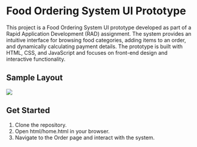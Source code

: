 # Food Ordering System UI Prototype
This project is a Food Ordering System UI prototype developed as part of a Rapid Application Development (RAD) assignment. The system provides an intuitive interface for browsing food categories, adding items to an order, and dynamically calculating payment details. The prototype is built with HTML, CSS, and JavaScript and focuses on front-end design and interactive functionality.

## Sample Layout
<img src="order-page.gif">


## Get Started
1. Clone the repository.
2. Open html/home.html in your browser.
3. Navigate to the Order page and interact with the system.
